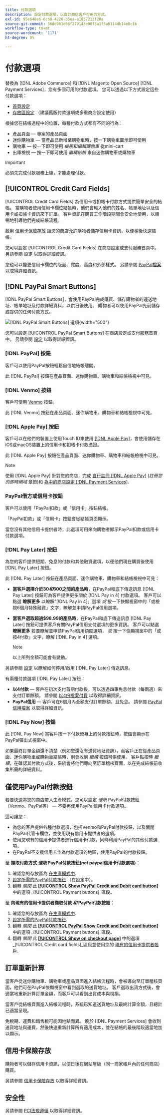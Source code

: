 ```yaml
---
title: 付款選項
description: 設定付款選項，以自訂商店客戶可用的方式。
exl-id: 95e648e6-6cb8-4226-b5ea-e1857212f20a
source-git-commit: 36dd961d06f279143e90f3a1f5a6114db14e8c1b
workflow-type: tm+mt
source-wordcount: '1171'
ht-degree: 0%

---
```


# 付款選項

替換為 [!DNL Adobe Commerce] 和 [!DNL Magento Open Source] [!DNL Payment Services]，您有多個可用的付款選項。 您可以透過以下方式設定這些付款選項：

* [首頁設定](payments-home.md)
* [存放區設定](configure-admin.md) （建議舊版付款選項或多重商店設定使用）

根據您在結帳過程中的位置，每種付款方式都有不同的行為：

* 產品頁面 — 專案的產品頁面
* 迷你購物車 — 當產品已新增至購物車時，按一下購物車圖示即可使用
* 購物車 — 按一下即可使用 _檢視和編輯購物車_ 從mini-cart
* 出庫檢視 — 按一下即可使用 _繼續結帳_ 來自迷你購物車或購物車

>[!IMPORTANT]
>
>必須先完成付款服務上線，才能處理付款。

## [!UICONTROL Credit Card Fields]

[!UICONTROL Credit Card Fields] 為信用卡或扣帳卡付款方式提供簡單安全的結帳。 當購物者使用信用卡欄位結帳時，他們會輸入他們的姓名、帳單地址以及信用卡或扣帳卡資訊來下訂單。 客戶資訊在購買工作階段期間會安全地使用，以順暢地引導他們完成結帳流程。

啟用 [信用卡保險存放](#vaulting) 讓您的商店允許購物者儲存信用卡資訊，以便稍後快速結帳。

您可以設定 [!UICONTROL Credit Card Fields] 在商店設定或支付服務首頁中。 另請參閱 [設定](settings.md#credit-card-fields) 以取得詳細資訊。

您也可以變更信用卡欄位的版面、寬度、高度和外部樣式。 另請參閱 [PayPal檔案](https://developer.paypal.com/docs/checkout/advanced/customize/card-field-style/) 以取得詳細資訊。

## [!DNL PayPal Smart Buttons]

[!DNL PayPal Smart Buttons]，會使用PayPal完成購買、儲存購物者的運送地址、帳單地址及付款詳細資料，以供日後使用。 購物者可以使用PayPal先前儲存或提供的任何付款方式。

![[!DNL PayPal Smart Buttons] 選項](assets/payment-buttons.png){width="500"}

您可以設定 [!UICONTROL PayPal Smart Buttons] 在商店設定或支付服務首頁中。  另請參閱 [設定](settings.md#payment-buttons) 以取得詳細資訊。

### [!DNL PayPal] 按鈕

客戶可以使用PayPal按鈕輕鬆自信地結帳離開。

此 [!DNL PayPal] 按鈕在產品頁面、迷你購物車、購物車和結帳檢視中可見。

### [!DNL Venmo] 按鈕

客戶可使用 [Venmo](https://venmo.com/) 按鈕。

此 [!DNL Venmo] 按鈕在產品頁面、迷你購物車、購物車和結帳檢視中可見。

### [!DNL Apple Pay] 按鈕

客戶可以在他們的裝置上使用Touch ID來使用 [[!DNL Apple Pay]](https://www.apple.com/apple-pay/)，會使用儲存在iOS或macOS裝置上的信用卡和扣帳卡付款憑證。

此 [!DNL Apple Pay] 按鈕在產品頁面、迷你購物車、購物車和結帳檢視中可見。

>[!NOTE]
>
> 使用 [!DNL Apple Pay] 針對您的商店，完成 [自行註冊 [!DNL Apple Pay]](https://developer.paypal.com/docs/checkout/apm/apple-pay/#register-your-live-domain) (_註冊您的即時網域_ 章節)和 [為中的商店設定 [!DNL Payment Services]](settings.md#payment-buttons).

### PayPal借方或信用卡按鈕

客戶可以使用「PayPal扣款」或「信用卡」按鈕結帳。

「PayPal扣款」或「信用卡」按鈕會從結帳頁面顯示。

當您沒有其他信用卡提供者時，此選項可用來向購物者顯示PayPal扣款或信用卡付款選項。

### [!DNL Pay Later] 按鈕

為您的客戶提供短期、免息的付款和其他融資選項，以便他們現在購買後使用 [!DNL Pay Later] 按鈕。

此 [!DNL Pay Later] 按鈕在產品頁面、迷你購物車、購物車和結帳檢視中可見：

* **當客戶選擇介於$30和$600之間的產品時**，在PayPal和底下傳送訊息 [!DNL Pay Later] 按鈕可為客戶提供更多關於 [!DNL Pay in 4] 付款選項。 客戶可以點選 **瞭解更多** 以瞭解&quot;[!DNL Pay in 4]」選項 _或_ 按一下快顯視窗中的「或檢視6個月特殊融資」文字，瞭解並申請PayPal信用選項。
* **當客戶選取超過$98.99的產品時**，在PayPal和底下傳送訊息 [!DNL Pay Later] 按鈕可提供客戶有關PayPal信用支付選項的更多資訊。 客戶可以點選 **瞭解更多** 若要瞭解並申請PayPal信用額度選項， _或_ 按一下快顯視窗中的「或按4付款」文字，瞭解 [!DNL Pay in 4] 選項。

  >[!NOTE]
  >
  >以上所列金額可能會有變動。

另請參閱 [設定](settings.md#payment-buttons) 以瞭解如何停用/啟用 [!DNL Pay Later] 傳送訊息。

有兩種付款選項 [!DNL Pay Later] 按鈕：

* **以4付款** — 客戶在初次支付首期付款後，可以透過四筆免息付款（每兩週）來支付訂單餘額。 請參閱 [以4份檔案付費](https://www.paypal.com/us/digital-wallet/ways-to-pay/buy-now-pay-later) 以取得詳細資訊。
* **PayPal信用** — 客戶可在6個月內全額支付訂單餘額，且免息。 請參閱 [PayPal信用檔案](https://www.paypal.com/us/webapps/mpp/paypal-credit) 以取得詳細資訊。

### [!DNL Pay Now] 按鈕

此 [!DNL Pay Now] 當客戶按一下付款熒幕上的付款按鈕時，按鈕會顯示在PayPal彈出式視窗中。

如果最終訂單金額還不清楚（例如您還沒有送貨地址資訊），而客戶正在從產品頁面、迷你購物車或購物車結帳時，則會收到 _繼續_ 按鈕可供使用。 客戶點按時 _繼續_，在確認其付款方式後，系統會將他們導向至訂單稽核頁面，以在完成結帳前收集所需的詳細資料。

## 僅使用PayPal付款按鈕

若要快速將您的商店帶入生產模式，您可以設定 _僅限_ PayPal付款按鈕（Venmo、PayPal等） — 不要再使用PayPal信用卡付款選項。

這可讓您：

* 為您的客戶提供各種付款選項，包括Venmo和PayPal付款按鈕，以及關閉PayPal代管卡欄位，並使用現有信用卡提供者的選項。
* 使用您現有的信用卡提供者進行信用卡付款，同時利用PayPal的其他付款選項。
* 在PayPal不支援信用卡作為付款選項的地區，使用PayPal的付款按鈕。

至 **擷取付款方式 _僅限_ PayPal付款按鈕(_not_ paypal信用卡付款選項)**：

1. 確認您的存放區為 [在生產模式中](settings.md#enable-payment-services).
1. [設定所需的PayPal付款按鈕](settings.md#payment-buttons) （在設定中）。
1. 翻轉 _關閉_ 此 **[[!UICONTROL Show PayPal Credit and Debit card button]](settings.md#payment-buttons)** 中的選項 _[!UICONTROL Payment buttons]_區段。

至 **向現有的信用卡提供者擷取付款 _和_ PayPal付款按鈕**：

1. 確認您的存放區為 [在生產模式中](settings.md#enable-payment-services).
1. [設定所需的PayPal付款按鈕](settings.md#payment-buttons).
1. 翻轉 _關閉_ 此 **[[!UICONTROL PayPal Show Credit and Debit card button]](settings.md#payment-buttons)** 中的選項 _[!UICONTROL Payment buttons]_區段。
1. 翻轉 _關閉_ 此 **[[!UICONTROL Show on checkout page]](settings.md#credit-card-fields)** 中的選項 _[!UICONTROL Credit card fields]_區段並使用您的 [現有的信用卡提供者帳戶](https://experienceleague.adobe.com/docs/commerce-admin/stores-sales/payments/payments.html#payments).

## 訂單重新計算

當客戶從迷你購物車、購物車或產品頁面進入結帳流程時，會被導向至訂單稽核頁面，他們可在PayPal快顯視窗中看到選取的送貨地址。 客戶選取出貨方式後，會適當地重新計算訂單金額，而客戶可以看到出貨成本與稅捐。

當客戶從結帳頁面進入結帳流程時，系統已知道送貨地址及最終計算金額，且總計已適當呈現。

免稅期、運費和銷售稅可能因地點而異。 晚於 [!DNL Payment Services] 會收到送貨地址與運費，然後快速重新計算所有適用成本，並在結帳的最後階段適當地加以顯示。

## 信用卡保險存放

購物者可以儲存信用卡資訊，以便日後在網站層級（同一商家帳戶內的任何商店）購買。

另請參閱 [信用卡保險存放](vaulting.md) 以取得詳細資訊。

## 安全性

另請參閱 [PCI法規遵循](security.md#pci-compliance) 以取得詳細資訊。
